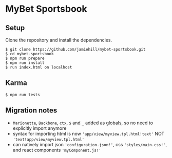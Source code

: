 MyBet Sportsbook
================


Setup
-----
Clone the repository and install the dependencies.

    $ git clone https://github.com/jamiehill/mybet-sportsbook.git
    $ cd mybet-sportsbook
    $ npm run prepare
    $ npm run install
    $ run index.html on localhost

Karma
-----
	$ npm run tests

Migration notes
---------------

* `Marionette`, `Backbone`, `ctx`, `$` and `_` added as globals, so no need to explicitly import anymore
* syntax for importing html is now `'app/view/myview.tpl.html!text'` NOT `'text!app/view/myview.tpl.html'`
* can natively import json `'configuration.json!'`, css `'styles/main.css!'`, and react components `'myComponent.js!'`

